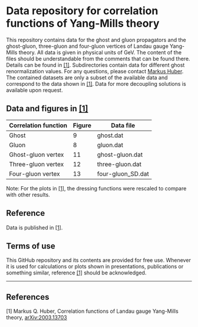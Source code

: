 # Data repository for correlation functions of Yang-Mills theory

This repository contains data for the ghost and gluon propagators and the ghost-gluon, three-gluon and four-gluon vertices of Landau gauge Yang-Mills theory.
All data is given in physical units of GeV.
The content of the files should be understandable from the comments that can be found there.
Details can be found in [[1]](#YM).
Subdirectories contain data for different ghost renormalization values.
For any questions, please contact [Markus Huber](mailto:markus.huber@physik.jlug.de).
The contained datasets are only a subset of the available data and correspond to the data shown in [[1]](#YM).
Data for more decoupling solutions is available upon request.

## Data and figures in [[1]](#YM)
Correlation function | Figure | Data file
-------------------- | ------ | ---------
Ghost                | 9      | ghost.dat
Gluon 				 | 8	  | gluon.dat
Ghost-gluon vertex   | 11     | ghost-gluon.dat
Three-gluon vertex   | 12     | three-gluon.dat
Four-gluon vertex    | 13     | four-gluon_SD.dat

Note: For the plots in [[1]](#YM), the dressing functions were rescaled to compare with other results.

## Reference
Data is published in [[1]](#YM).

## Terms of use
This GitHub repository and its contents are provided for free use. Whenever it is used for calculations or plots shown in presentations, publications or something similar, reference [[1]](#YM) should be acknowledged.

---

## References
<a name="YM">[1]</a> Markus Q. Huber, Correlation functions of Landau gauge Yang-Mills theory, [arXiv:2003.13703](https://arxiv.org/abs/2003.13703)
